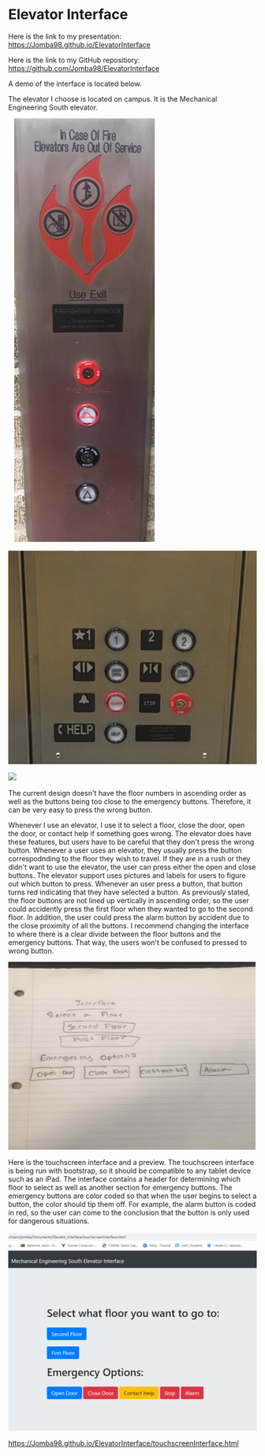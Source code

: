 # Elevator Interface

Here is the link to my presentation: https://Jomba98.github.io/ElevatorInterface

Here is the link to my GitHub repositiory: https://github.com/Jomba98/ElevatorInterface

A demo of the interface is located below. 


The elevator I choose is located on campus. It is the Mechanical Engineering South elevator. 

![](outside.PNG)

![](inside.PNG)

![](Elevator.gif)

The current design doesn't have the floor numbers in ascending order as well as the buttons being too close to the emergency buttons. Therefore, it can be very easy to press the wrong button. 

Whenever I use an elevator, I use it to select a floor, close the door, open the door, or contact help if something goes wrong. The elevator does have these features, but users have to be careful that they don't press the wrong button. Whenever a user uses an elevator, they usually press the button correspodnding to the floor they wish to travel. If they are in a rush or they didn't want to use the elevator, the user can press either the open and close buttons. The elevator support uses pictures and labels for users to figure out which button to press. Whenever an user press a button, that button turns red indicating that they have selected a button. As previously stated, the floor buttons are not lined up vertically in ascending order, so the user could accidently press the first floor when they wanted to go to the second floor. In addition, the user could press the alarm button by accident due to the close proximity of all the buttons. I recommend changing the interface to where there is a clear divide between the floor buttons and the emergency buttons. That way, the users won't be confused to pressed to wrong button. 

![](sketch.PNG)


Here is the touchscreen interface and a preview. The touchscreen interface is being run with bootstrap, so it should be compatible to any tablet device such as an iPad. The interface contains a header for determining which floor to select as well as another section for emergency buttons. The emergency buttons are color coded so that when the user begins to select a button, the color should tip them off. For example, the alarm button is coded in red, so the user can come to the conclusion that the button is only used for dangerous situations.  

![](Demo.gif)

https://Jomba98.github.io/ElevatorInterface/touchscreenInterface.html
